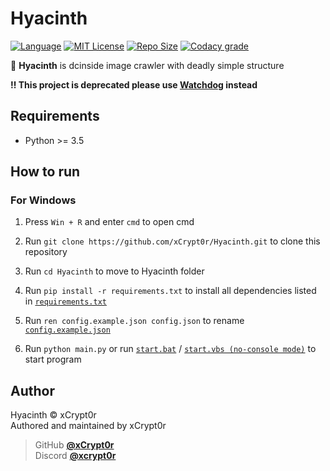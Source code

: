 # Hyacinth
[![Language](https://img.shields.io/badge/Language-Python-skyblue?style=for-the-badge&logo=python)][python]
[![MIT License](https://img.shields.io/badge/License-MIT-blue?style=for-the-badge&logo=github)](LICENSE)
[![Repo Size](https://img.shields.io/github/languages/code-size/xCrypt0r/Hyacinth?style=for-the-badge&label=SIZE&logo=github)](/../../)
[![Codacy grade](https://img.shields.io/codacy/grade/91b6c208ea6a40158745becf0a264c86?style=for-the-badge&label=QUALITY&logo=codacy)][codacy]

🌸 **Hyacinth** is dcinside image crawler with deadly simple structure

**‼️ This project is deprecated please use [Watchdog](https://github.com/xCrypt0r/Watchdog) instead**

## Requirements
-   Python >= 3.5

## How to run
### For Windows
1. Press `Win + R` and enter `cmd` to open cmd

1. Run `git clone https://github.com/xCrypt0r/Hyacinth.git` to clone this repository

1. Run `cd Hyacinth` to move to Hyacinth folder

1. Run `pip install -r requirements.txt` to install all dependencies listed in [`requirements.txt`](requirements.txt)

1. Run `ren config.example.json config.json` to rename [`config.example.json`](assets/json/config.example.json)

1. Run `python main.py` or run [`start.bat`](start.bat) / [`start.vbs (no-console mode)`](start.vbs) to start program

## Author
Hyacinth © xCrypt0r  
Authored and maintained by xCrypt0r  

> GitHub [**@xCrypt0r**][my github]  
> Discord [**@xcrypt0r**][my discord]

[python]: https://www.python.org/
[codacy]: https://app.codacy.com/gh/xCrypt0r/Hyacinth/dashboard
[my github]: https://github.com/xCrypt0r
[my discord]: https://discord.com/users/282821913968115713
